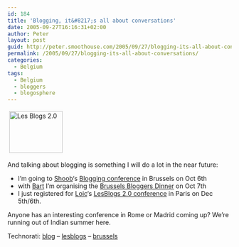 ```yaml
---
id: 184
title: 'Blogging, it&#8217;s all about conversations'
date: 2005-09-27T16:16:31+02:00
author: Peter
layout: post
guid: http://peter.smoothouse.com/2005/09/27/blogging-its-all-about-conversations/
permalink: /2005/09/27/blogging-its-all-about-conversations/
categories:
  - Belgium
tags:
  - Belgium
  - bloggers
  - blogosphere
---
```

[<img loading="lazy" border="0" vspace="4" width="120" src="http://www.loiclemeur.com/france/lesblogs2logo.gif" hspace="4" alt="Les Blogs 2.0" height="94" />](http://lesblogs.typepad.com/ "Les Blogs 2.0")

And talking about blogging is something I will do a lot in the near future:

  * I&#8217;m going to [Shoob](http://www.shoob.com)&#8216;s [Blogging conference](http://2pointzero.shoob.com/) in Brussels on Oct 6th
  * with [Bart](http://webguide.fgov.be/) I&#8217;m organising the [Brussels Bloggers Dinner](http://bloggers.smoothouse.com/) on Oct 7th
  * I just registered for [Loic](http://www.loiclemeur.com/)&#8216;s [LesBlogs 2.0 conference](http://lesblogs.typepad.com/) in Paris on Dec 5th/6th.

Anyone has an interesting conference in Rome or Madrid coming up? We&#8217;re running out of Indian summer here.

Technorati: <a rel="tag" href="http://technorati.com/tag/blog">blog</a> &#8211; <a rel="tag" href="http://technorati.com/tag/lesblogs">lesblogs</a> &#8211; <a rel="tag" href="http://technorati.com/tag/brussels">brussels</a>